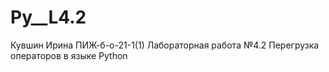 # Py__L4.2
Кувшин Ирина ПИЖ-б-о-21-1(1) Лабораторная работа №4.2   Перегрузка операторов в языке Python



